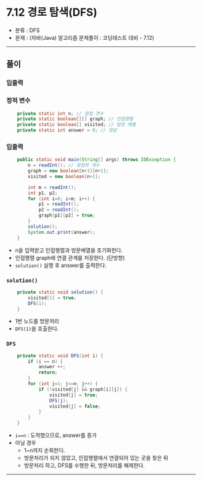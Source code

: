 # 7.12 경로 탐색(DFS)
- 분류 : DFS
- 문제 : (자바(Java) 알고리즘 문제풀이 : 코딩테스트 대비 - 7.12)

---

## 풀이

### 입출력

### 정적 변수
```java
    private static int n; // 정점 갯수
    private static boolean[][] graph; // 인접행렬
    private static boolean[] visited; // 방문 배열
    private static int answer = 0; // 정답
```

### 입출력
```java
    public static void main(String[] args) throws IOException {
        n = readInt(); // 정점의 개수
        graph = new boolean[n+1][n+1];
        visited = new boolean[n+1];

        int m = readInt();
        int p1, p2;
        for (int i=0; i<m; i++) {
            p1 = readInt();
            p2 = readInt();
            graph[p1][p2] = true;
        }
        solution();
        System.out.print(answer);
    }
```
- n을 입력받고 인접행렬과 방문배열을 초기화한다.
- 인접행렬 graph에 연결 관계를 저장한다. (단방향)
- `solution()` 실행 후 answer를 출력한다.

### `solution()`
```java
    private static void solution() {
        visited[1] = true;
        DFS(1);
    }
```
- 1번 노드를 방문처리
- `DFS(1)`을 호출한다.


### `DFS`
```java
    private static void DFS(int i) {
        if (i == n) {
            answer ++;
            return;
        }
        for (int j=1; j<=n; j++) {
            if (!visited[j] && graph[i][j]) {
                visited[j] = true;
                DFS(j);
                visited[j] = false;
            }
        }
    }
```
- `i==n` : 도착했으므로, answer를 증가
- 아닐 경우
  - 1~n까지 순회한다.
  - 방문처리가 되지 않았고, 인접행렬에서 연결되어 있는 곳을 찾은 뒤
  - 방문처리 하고, DFS를 수행한 뒤, 방문처리를 해제한다.

---

